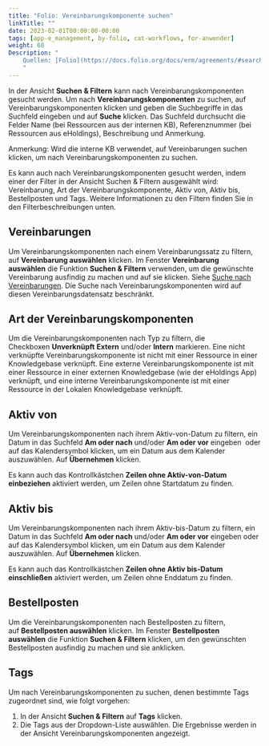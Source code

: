 ```yaml
---
title: "Folio: Vereinbarungskomponente suchen"
linkTitle: ""
date: 2023-02-01T00:00:00-00:00
tags: [app-e_management, by-folio, cat-workflows, for-anwender]
weight: 60
Description: "
    Quellen: [Folio](https://docs.folio.org/docs/erm/agreements/#searching-for-agreement-lines) & [GBV](https://info.gbv.de/display/FOLIOGBVEXTERN/Folio:+Vereinbarungskomponente+suchen)
    "
---
```


In der Ansicht **Suchen & Filtern** kann nach Vereinbarungskomponenten gesucht werden. Um nach **Vereinbarungskomponenten** zu suchen, auf Vereinbarungskomponenten klicken und geben die Suchbegriffe in das Suchfeld eingeben und auf **Suche** klicken. Das Suchfeld durchsucht die Felder Name (bei Ressourcen aus der internen KB), Referenznummer (bei Ressourcen aus eHoldings), Beschreibung und Anmerkung.

Anmerkung: Wird die interne KB verwendet, auf Vereinbarungen suchen klicken, um nach Vereinbarungskomponenten zu suchen.

Es kann auch nach Vereinbarungskomponenten gesucht werden, indem einer der Filter in der Ansicht Suchen & Filtern ausgewählt wird: Vereinbarung, Art der Vereinbarungskomponente, Aktiv von, Aktiv bis, Bestellposten und Tags. Weitere Informationen zu den Filtern finden Sie in den Filterbeschreibungen unten.

## Vereinbarungen

Um Vereinbarungskomponenten nach einem Vereinbarungssatz zu filtern, auf **Vereinbarung auswählen** klicken. Im Fenster **Vereinbarung auswählen** die Funktion **Suchen & Filtern** verwenden, um die gewünschte Vereinbarung ausfindig zu machen und auf sie klicken. Siehe [Suche nach Vereinbarungen](https://info.gbv.de/display/FOLIOGBVEXTERN/Folio%3A+Vereinbarung+suchen). Die Suche nach Vereinbarungskomponenten wird auf diesen Vereinbarungsdatensatz beschränkt.

## Art der Vereinbarungskomponenten

Um die Vereinbarungskomponenten nach Typ zu filtern, die Checkboxen **Unverknüpft** **Extern** und/oder **Intern** markieren. Eine nicht verknüpfte Vereinbarungskomponente ist nicht mit einer Ressource in einer Knowledgebase verknüpft. Eine externe Vereinbarungskomponente ist mit einer Ressource in einer externen Knowledgebase (wie der eHoldings App) verknüpft, und eine interne Vereinbarungskomponente ist mit einer Ressource in der Lokalen Knowledgebase verknüpft.

## Aktiv von

Um Vereinbarungskomponenten nach ihrem Aktiv-von-Datum zu filtern, ein Datum in das Suchfeld **Am oder nach** und/oder **Am oder vor** eingeben  oder auf das Kalendersymbol klicken, um ein Datum aus dem Kalender auszuwählen. Auf **Übernehmen** klicken.

Es kann auch das Kontrollkästchen **Zeilen ohne Aktiv-von-Datum einbeziehen** aktiviert werden, um Zeilen ohne Startdatum zu finden.

## Aktiv bis

Um Vereinbarungskomponenten nach ihrem Aktiv-bis-Datum zu filtern, ein Datum in das Suchfeld **Am oder nach** und/oder **Am oder vor** eingeben oder auf das Kalendersymbol klicken, um ein Datum aus dem Kalender auszuwählen. Auf **Übernehmen** klicken.

Es kann auch das Kontrollkästchen **Zeilen ohne Aktiv bis-Datum einschließen** aktiviert werden, um Zeilen ohne Enddatum zu finden.

## Bestellposten

Um die Vereinbarungskomponenten nach Bestellposten zu filtern, auf **Bestellposten auswählen** klicken. Im Fenster **Bestellposten auswählen** die Funktion **Suchen & Filtern** klicken, um den gewünschten Bestellposten ausfindig zu machen und sie anklicken.

## Tags

Um nach Vereinbarungskomponenten zu suchen, denen bestimmte Tags zugeordnet sind, wie folgt vorgehen:

1.  In der Ansicht **Suchen & Filtern** auf **Tags** klicken.
2.  Die Tags aus der Dropdown-Liste auswählen. Die Ergebnisse werden in der Ansicht Vereinbarungskomponenten angezeigt.
